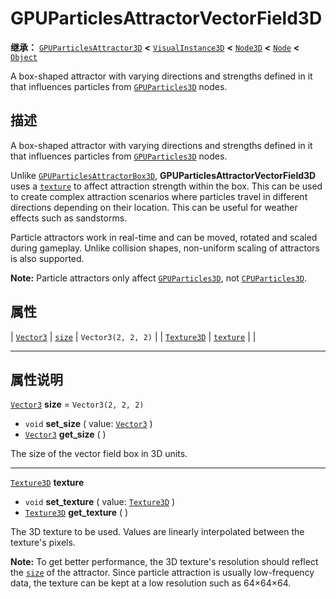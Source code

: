 <!-- ⚠ 请勿编辑本文件 ⚠ -->
<!-- 本文档使用脚本从 WeDot 引擎源码仓库生成。 -->
<!-- 生成脚本：https://github.com/WeDot-Engine/WeDot/tree/4.3/doc/tools/make_md.py； -->
<!-- 原文件：https://github.com/WeDot-Engine/WeDot/tree/4.3/doc/classes/GPUParticlesAttractorVectorField3D.xml。 -->

<div id="_class_gpuparticlesattractorvectorfield3d"></div>

# GPUParticlesAttractorVectorField3D

**继承：** [`GPUParticlesAttractor3D`](class_gpuparticlesattractor3d.md) **<** [`VisualInstance3D`](class_visualinstance3d.md) **<** [`Node3D`](class_node3d.md) **<** [`Node`](class_node.md) **<** [`Object`](class_object.md)

A box-shaped attractor with varying directions and strengths defined in it that influences particles from [`GPUParticles3D`](class_gpuparticles3d.md) nodes.

## 描述

A box-shaped attractor with varying directions and strengths defined in it that influences particles from [`GPUParticles3D`](class_gpuparticles3d.md) nodes.

Unlike [`GPUParticlesAttractorBox3D`](class_gpuparticlesattractorbox3d.md), **GPUParticlesAttractorVectorField3D** uses a [`texture`](#class_gpuparticlesattractorvectorfield3d_property_texture) to affect attraction strength within the box. This can be used to create complex attraction scenarios where particles travel in different directions depending on their location. This can be useful for weather effects such as sandstorms.

Particle attractors work in real-time and can be moved, rotated and scaled during gameplay. Unlike collision shapes, non-uniform scaling of attractors is also supported.

 **Note:** Particle attractors only affect [`GPUParticles3D`](class_gpuparticles3d.md), not [`CPUParticles3D`](class_cpuparticles3d.md).

## 属性

| [`Vector3`](class_vector3.md)     | [`size`](#class_gpuparticlesattractorvectorfield3d_property_size)       | ``Vector3(2, 2, 2)`` |
| [`Texture3D`](class_texture3d.md) | [`texture`](#class_gpuparticlesattractorvectorfield3d_property_texture) |                      |

<!-- rst-class:: classref-section-separator -->

---

## 属性说明

<div id="_class_gpuparticlesattractorvectorfield3d_property_size"></div>

[`Vector3`](class_vector3.md) **size** = ``Vector3(2, 2, 2)`` <div id="class_gpuparticlesattractorvectorfield3d_property_size"></div>

- `void` **set_size** ( value: [`Vector3`](class_vector3.md) )
- [`Vector3`](class_vector3.md) **get_size** ( )

The size of the vector field box in 3D units.

<!-- rst-class:: classref-item-separator -->

---

<div id="_class_gpuparticlesattractorvectorfield3d_property_texture"></div>

[`Texture3D`](class_texture3d.md) **texture** <div id="class_gpuparticlesattractorvectorfield3d_property_texture"></div>

- `void` **set_texture** ( value: [`Texture3D`](class_texture3d.md) )
- [`Texture3D`](class_texture3d.md) **get_texture** ( )

The 3D texture to be used. Values are linearly interpolated between the texture's pixels.

 **Note:** To get better performance, the 3D texture's resolution should reflect the [`size`](#class_gpuparticlesattractorvectorfield3d_property_size) of the attractor. Since particle attraction is usually low-frequency data, the texture can be kept at a low resolution such as 64×64×64.

[^virtual]: 本方法通常需要用户覆盖才能生效。
[^const]: 本方法无副作用，不会修改该实例的任何成员变量。
[^vararg]: 本方法除了能接受在此处描述的参数外，还能够继续接受任意数量的参数。
[^constructor]: 本方法用于构造某个类型。
[^static]: 调用本方法无需实例，可直接使用类名进行调用。
[^operator]: 本方法描述的是使用本类型作为左操作数的有效运算符。
[^bitfield]: 这个值是由下列位标志构成位掩码的整数。
[^void]: 无返回值。
